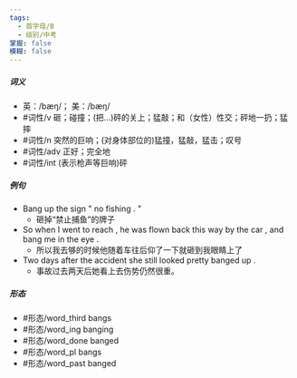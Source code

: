 ```yaml
---
tags:
  - 首字母/B
  - 级别/中考
掌握: false
模糊: false
---
```

##### 词义
- 英：/bæŋ/； 美：/bæŋ/
- #词性/v  砸；碰撞；(把…)砰的关上；猛敲；和（女性）性交；砰地一扔；猛摔
- #词性/n  突然的巨响；(对身体部位的)猛撞，猛敲，猛击；叹号
- #词性/adv  正好；完全地
- #词性/int  (表示枪声等巨响)砰
##### 例句
- Bang up the sign " no fishing . "
	- 砸掉“禁止捕鱼”的牌子
- So when I went to reach , he was flown back this way by the car , and bang me in the eye .
	- 所以我去够的时候他随着车往后仰了一下就砸到我眼睛上了
- Two days after the accident she still looked pretty banged up .
	- 事故过去两天后她看上去伤势仍然很重。
##### 形态
- #形态/word_third bangs
- #形态/word_ing banging
- #形态/word_done banged
- #形态/word_pl bangs
- #形态/word_past banged
